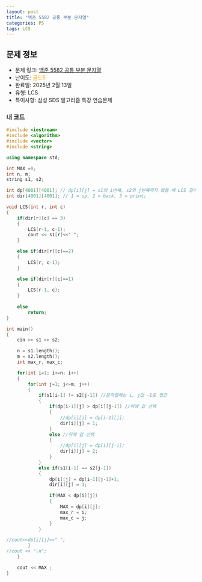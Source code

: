 ```yaml
---
layout: post
title: "백준 5582 공통 부분 문자열"
categories: PS
tags: LCS
---
```


## 문제 정보
- 문제 링크: [백준 5582 공통 부분 문자열](https://www.acmicpc.net/problem/5582)
- 난이도: <span style="color:#FFA500">골드5</span>
- 완료일: 2025년 2월 13일
- 유형: LCS
- 특이사항: 삼성 SDS 알고리즘 특강 연습문제

### 내 코드

```C++
#include <iostream>
#include <algorithm>
#include <vector>
#include <string>

using namespace std;

int MAX =0;
int n, m;
string s1, s2;

int dp[4001][4001]; // dp[i][j] = s1의 i번째, s2의 j번째까지 봤을 때 LCS 길이.
int dir[4001][4001]; // 1 = up, 2 = back, 3 = print;

void LCS(int r, int c)
{
	if(dir[r][c] == 3)
	{
		LCS(r-1, c-1);
		cout << s1[r]<<" ";
	}

	else if(dir[r][c]==2)
	{
		LCS(r, c-1);
	}

	else if(dir[r][c]==1)
	{
		LCS(r-1, c);
	}
	
	else
		return;
}

int main()
{
	cin >> s1 >> s2;

	n = s1.length();
	m = s2.length();
	int max_r, max_c;

	for(int i=1; i<=n; i++)
	{
		for(int j=1; j<=m; j++)
		{
			if(s1[i-1] != s2[j-1]) //문자열에는 i, j값 -1로 접근
			{
				if(dp[i-1][j] > dp[i][j-1]) //위에 값 선택	
				{
					//dp[i][j] = dp[i-1][j];
					dir[i][j] = 1;
				}
				else //뒤에 값 선택
				{
					//dp[i][j] = dp[i][j-1];
					dir[i][j] = 2;
				}
			}
			else if(s1[i-1] == s2[j-1])
			{
				dp[i][j] = dp[i-1][j-1]+1;
				dir[i][j] = 3;

				if(MAX < dp[i][j])
				{
					MAX = dp[i][j];
					max_r = i;
					max_c = j;
				}
			}

//cout<<dp[i][j]<<" ";			
		}
//cout << "\n";
	}

	cout << MAX ;
}
```
